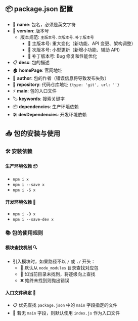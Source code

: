 ## 📦 package.json 配置

- 📝 **name**: 包名，必须是英文字符
- 🔢 **version**: 版本号
  - 版本规范: `主版本号.次版本号.补丁版本号`
    - 🚀 主版本号: 重大变化（新功能、API 变更、架构调整）
    - 🔨 次版本号: 小型更新（新增小功能、辅助 API）
    - 🐛 补丁版本号: Bug 修复和性能优化
- 📋 **desc**: 包的描述
- 🏠 **homePage**: 官网地址
- 👤 **author**: 包的作者（错误信息将导致发布失败）
- 📂 **repository**: 代码仓库地址 `{type: 'git', url: ''}`
- ⚡ **main**: 包的入口文件
- 🏷️ **keywords**: 搜索关键字
- 📦 **dependencies**: 生产环境依赖
- 🛠️ **devDependencies**: 开发环境依赖

## 📥 包的安装与使用

### 🛠️ 安装依赖

#### 生产环境依赖 📦

- `npm i x`
- `npm i --save x`
- `npm i -S x`

#### 开发环境依赖 🔧

- `npm i -D x`
- `npm i --save-dev x`

### 📚 包的使用规则

#### 模块查找机制 🔍

- 引入模块时，如果路径不以 `/` 或 `./` 开头：
  - 🔎 默认从 `node_modules` 目录查找对应包
  - 📂 如当前目录未找到，将逐级向上查找
  - ❌ 始终未找到则抛出错误

#### 入口文件确定 📄

- 📋 优先查找 `package.json` 中的 `main` 字段指定的文件
- 📎 若无 `main` 字段，则默认使用 `index.js` 作为入口文件
